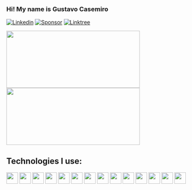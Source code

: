### Hi! My name is Gustavo Casemiro

[![Linkedin](https://img.shields.io/badge/LinkedIn-0077B5?style=for-the-badge&logo=linkedin&logoColor=white)](https://www.linkedin.com/in/gustavo-henrique-casemiro-banhos-56a938232/)
[![Sponsor](https://img.shields.io/badge/sponsor-30363D?style=for-the-badge&logo=GitHub-Sponsors&logoColor=#white)](https://github.com/sponsors/CasemiroDev)
[![Linktree](https://img.shields.io/badge/linktree-39E09B?style=for-the-badge&logo=linktree&logoColor=white)](https://linktr.ee/gcasemiro)
<div>
  <a href="https://github.com/anuraghazra/github-readme-stats">
    <img height="150" width="350" align="center" src="https://github-readme-stats.vercel.app/api?username=CasemiroDev&theme=cobalt&show_icons=true&hide_border=true&count_private=false" />
  </a>
  <a href="https://github.com/anuraghazra/convoychat">
    <img height="150" width="350" align="center" src="https://github-readme-stats.vercel.app/api/top-langs/?username=CasemiroDev&theme=cobalt&show_icons=true&hide_border=true&layout=compact" />
  </a>
</div>

## Technologies I use:
<div>
  <img src="https://cdn.jsdelivr.net/gh/devicons/devicon@latest/icons/python/python-original.svg" height="30" width="30" />
  <img src="https://cdn.jsdelivr.net/gh/devicons/devicon@latest/icons/flask/flask-original-wordmark.svg" height="30" width="30" />
  <img src="https://cdn.jsdelivr.net/gh/devicons/devicon@latest/icons/sqlalchemy/sqlalchemy-original.svg" height="30" width="30"/>
  <img src="https://cdn.jsdelivr.net/gh/devicons/devicon@latest/icons/anaconda/anaconda-original.svg" height="30" width="30"/>
  <img src="https://cdn.jsdelivr.net/gh/devicons/devicon@latest/icons/docker/docker-original.svg" height="30" width="30"/>
  <img src="https://cdn.jsdelivr.net/gh/devicons/devicon@latest/icons/git/git-original.svg" height="30" width="30"/>
  <img src="https://cdn.jsdelivr.net/gh/devicons/devicon@latest/icons/html5/html5-original.svg" height="30" width="30"/>
  <img src="https://cdn.jsdelivr.net/gh/devicons/devicon@latest/icons/css3/css3-original.svg" height="30" width="30"/>
  <img src="https://cdn.jsdelivr.net/gh/devicons/devicon@latest/icons/numpy/numpy-original.svg" height="30" width="30"/>
  <img src="https://cdn.jsdelivr.net/gh/devicons/devicon@latest/icons/postgresql/postgresql-original.svg" height="30" width="30"/>
  <img src="https://cdn.jsdelivr.net/gh/devicons/devicon@latest/icons/scikitlearn/scikitlearn-original.svg" height="30" width="30" />
  <img src="https://cdn.jsdelivr.net/gh/devicons/devicon@latest/icons/jupyter/jupyter-original.svg" height="30" width="30"/>
  <img src="https://cdn.jsdelivr.net/gh/devicons/devicon@latest/icons/c/c-original.svg" height="30" width="30"/>
  <img src="https://cdn.jsdelivr.net/gh/devicons/devicon@latest/icons/cplusplus/cplusplus-original.svg" height="30" width="30"/>
  


</div>
